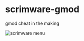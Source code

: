 # scrimware-gmod
gmod cheat in the making

![scrimware menu](https://camo.githubusercontent.com/7ace81c89e922b8569e3033925b9c2c651d4fd36add8624c889ca251b8450634/68747470733a2f2f692e696d6775722e636f6d2f7a75636267414a2e706e67)
